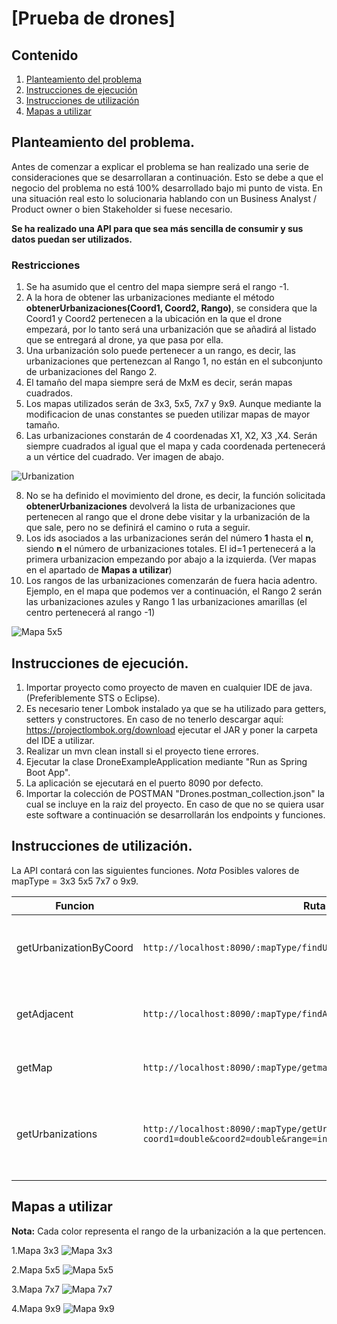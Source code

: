 # [Prueba de drones]

## Contenido
1. [Planteamiento del problema](#planteamiento-del-problema)
2. [Instrucciones de ejecución](#instrucciones-de-ejecución)
3. [Instrucciones de utilización](#instrucciones-de-utilización)
4. [Mapas a utilizar](#mapas-a-utilizar)



## Planteamiento del problema.
Antes de comenzar a explicar el problema se han realizado una serie de consideraciones que se desarrollaran a continuación. Esto se debe a que el negocio del problema no está 100% desarrollado bajo mi punto de vista. En una situación real esto lo solucionaria hablando con un Business Analyst / Product owner o bien Stakeholder si fuese necesario.

**Se ha realizado una API para que sea más sencilla de consumir y sus datos puedan ser utilizados.**

### Restricciones
1. Se ha asumido que el centro del mapa siempre será el rango -1.
2. A la hora de obtener las urbanizaciones mediante el método **obtenerUrbanizaciones(Coord1, Coord2, Rango)**, se considera que la Coord1 y Coord2 pertenecen a la ubicación en la que el drone empezará, por lo tanto será una urbanización que se añadirá al listado que se entregará al drone, ya que pasa por ella.
3. Una urbanización solo puede pertenecer a un rango, es decir, las urbanizaciones que pertenezcan al Rango 1, no están en el subconjunto de urbanizaciones del Rango 2.
4. El tamaño del mapa siempre será de MxM es decir, serán mapas cuadrados.
5. Los mapas utilizados serán de 3x3, 5x5, 7x7 y 9x9. Aunque mediante la modificacion de unas constantes se pueden utilizar mapas de mayor tamaño.
6. Las urbanizaciones constarán de 4 coordenadas X1, X2, X3 ,X4. Serán siempre cuadrados al igual que el mapa y cada coordenada pertenecerá a un vértice del cuadrado. Ver imagen de abajo.
  
![Urbanization](https://img.imgur.com/8aIHuSA.png)

8. No se ha definido el movimiento del drone, es decir, la función solicitada **obtenerUrbanizaciones** devolverá la lista de urbanizaciones que pertenecen al rango que el drone debe visitar y la urbanización de la que sale, pero no se definirá el camino o ruta a seguir.
9. Los ids asociados a las urbanizaciones serán del número **1** hasta el **n**, siendo **n** el número de urbanizaciones totales. El id=1 pertenecerá a la primera urbanizacion empezando por abajo a la izquierda. (Ver mapas en el apartado de **Mapas a utilizar**)
10. Los rangos de las urbanizaciones comenzarán de fuera hacia adentro. Ejemplo, en el mapa que podemos ver a continuación, el Rango 2 serán las urbanizaciones azules y Rango 1 las urbanizaciones amarillas (el centro pertenecerá al rango -1)

![Mapa 5x5](https://i.imgur.com/VTzHihD.png)

## Instrucciones de ejecución.

1. Importar proyecto como proyecto de maven en cualquier IDE de java. (Preferiblemente STS o Eclipse).
2. Es necesario tener Lombok instalado ya que se ha utilizado para getters, setters y constructores. En caso de no tenerlo descargar aquí: https://projectlombok.org/download ejecutar el JAR y poner la carpeta del IDE a utilizar.
3. Realizar un mvn clean install si el proyecto tiene errores. 
4. Ejecutar la clase DroneExampleApplication mediante "Run as Spring Boot App". 
5. La aplicación se ejecutará en el puerto 8090 por defecto.
6. Importar la colección de POSTMAN "Drones.postman_collection.json" la cual se incluye en la raiz del proyecto. En caso de que no se quiera usar este software a continuación se desarrollarán los endpoints y funciones.

## Instrucciones de utilización.

La API contará con las siguientes funciones.
*Nota* Posibles valores de mapType = 3x3 5x5 7x7 o 9x9.

|Funcion| Ruta | Tipo |Parametros | Descripción | Ejemplo | 
|---|---|---|---|---|---|
| getUrbanizationByCoord | `http://localhost:8090/:mapType/findUrb/?coord1=double&coord2=double`| `GET` |String mapType, Double coord1, Double coord2|La función se corresponde a la solicitada 	**"obtenerIdentificadorUrbanización"**. Devolverá una urbanización perteneciente a esas coordenadas| `http://localhost:8090/7x7/findUrb/?coord1=121.1&coord2=421.13` |
| getAdjacent |`http://localhost:8090/:mapType/findAdjacent/:idUrbanization/:action`| `GET` |String mapType, int idUrbanization, String action|La función se corresponde a la solicitada **"obtenerAdyacente"**. Devolverá la urbanización adyacente en la dirección indicada. [up down right left]| `http://localhost:8090/3x3/findAdjacent/4/right` |
| getMap |`http://localhost:8090/:mapType/getmap`| `GET` |String mapType|Esta función devolverá las urbanizaciones del mapa con sus coordenadas.| `http://localhost:8090/5x5/getmap` |
| getUrbanizations |`http://localhost:8090/:mapType/getUrbanizations/?coord1=double&coord2=double&range=int`| `GET` |String mapType, Double coord1, Double coord2, int range|La función se corresponde a la solicitada 	**"obtenerUrbanizaciones"**. Devolverá la lista de urbanizaciones que el drone tiene que visitar y el lugar desde el cual saldrá.| `http://localhost:8090/7x7/geturbanizations/?coord1=121.1&coord2=121.13&range=2` |

## Mapas a utilizar

**Nota:** Cada color representa el rango de la urbanización a la que pertencen. 

1.Mapa 3x3
![Mapa 3x3](https://i.imgur.com/0lVo9Wf.png)
  
2.Mapa 5x5
![Mapa 5x5](https://i.imgur.com/VTzHihD.png)
  
3.Mapa 7x7
![Mapa 7x7](https://i.imgur.com/fZWsWhp.png)
  
4.Mapa 9x9
![Mapa 9x9](https://i.imgur.com/NnYijLp.png)


